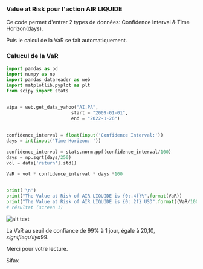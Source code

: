 
### Value at Risk pour l'action AIR LIQUIDE

Ce code permet d'entrer 2 types de données: Confidence Interval & Time Horizon(days).

Puis le calcul de la VaR se fait automatiquement.



### Calucul de la VaR

```python 
import pandas as pd
import numpy as np
import pandas_datareader as web
import matplotlib.pyplot as plt
from scipy import stats


aipa = web.get_data_yahoo("AI.PA",
                        start = "2009-01-01",
                        end = "2022-1-26")
                        
                        
confidence_interval = float(input('Confidence Interval:'))
days = int(input('Time Horizon: '))

confidence_interval = stats.norm.ppf(confidence_interval/100)
days = np.sqrt(days/250)
vol = data['return'].std()

VaR = vol * confidence_interval * days *100
               

print('\n')
print("The Value at Risk of AIR LIQUIDE is {0:.4f}%".format(VaR))
print("The Value at Risk of AIR LIQUIDE is {0:.2f} USD".format((VaR/100)*1000000/100))
# résultat (screen 1)
```

![alt text](https://i.ibb.co/k61cgWc/screen-01.png)

La VaR au seuil de confiance de 99% à 1 jour, égale à 20,10$, signifie qu'il y a 99% de chances pour que la pertes associée à la détention de l'action AIR LIQUIDE n'excéde pas 20,10$.

Merci pour votre lecture.

Sifax
